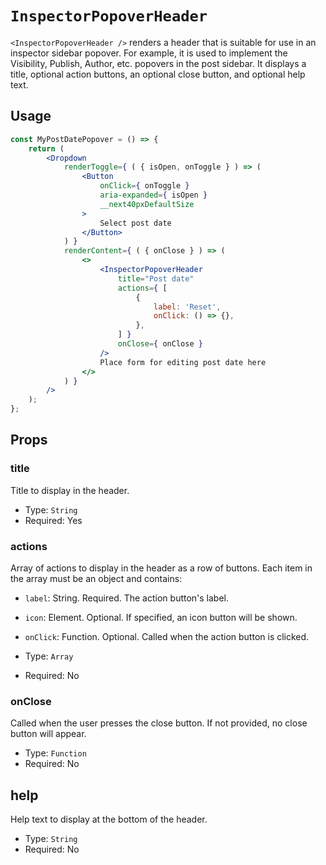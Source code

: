 # `InspectorPopoverHeader`

`<InspectorPopoverHeader />` renders a header that is suitable for use in an
inspector sidebar popover. For example, it is used to implement the Visibility,
Publish, Author, etc. popovers in the post sidebar. It displays a title,
optional action buttons, an optional close button, and optional help text.

## Usage

```jsx
const MyPostDatePopover = () => {
	return (
		<Dropdown
			renderToggle={ ( { isOpen, onToggle } ) => (
				<Button
					onClick={ onToggle }
					aria-expanded={ isOpen }
					__next40pxDefaultSize
				>
					Select post date
				</Button>
			) }
			renderContent={ ( { onClose } ) => (
				<>
					<InspectorPopoverHeader
						title="Post date"
						actions={ [
							{
								label: 'Reset',
								onClick: () => {},
							},
						] }
						onClose={ onClose }
					/>
					Place form for editing post date here
				</>
			) }
		/>
	);
};
```

## Props

### title

Title to display in the header.

- Type: `String`
- Required: Yes

### actions

Array of actions to display in the header as a row of buttons. Each item in the
array must be an object and contains:

- `label`: String. Required. The action button's label.
- `icon`: Element. Optional. If specified, an icon button will be shown.
- `onClick`: Function. Optional. Called when the action button is clicked.

- Type: `Array`
- Required: No

### onClose

Called when the user presses the close button. If not provided, no close button
will appear.

- Type: `Function`
- Required: No

## help

Help text to display at the bottom of the header.

- Type: `String`
- Required: No
